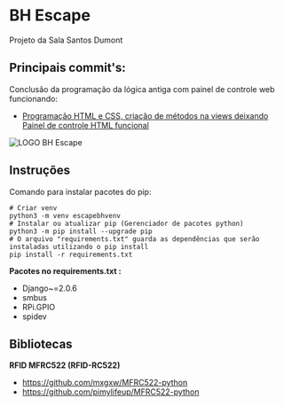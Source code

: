 # BH Escape
Projeto da Sala Santos Dumont
## Principais commit's:
Conclusão da programação da lógica antiga com painel de controle web funcionando:
* [Programação HTML e CSS, criação de métodos na views deixando Painel de controle HTML funcional](https://github.com/guilhermerodrigues680/escapebh/tree/6d374ad6dd71f9a5e68928283a25675a0c69ad9c)

![LOGO BH Escape](https://github.com/guilhermerodrigues680/escapebh/raw/6d374ad6dd71f9a5e68928283a25675a0c69ad9c/escapebhserver/escapebhjogo/static/imagens/logo.png)

## Instruções
Comando para instalar pacotes do pip:

```shell
# Criar venv
python3 -m venv escapebhvenv
# Instalar ou atualizar pip (Gerenciador de pacotes python)
python3 -m pip install --upgrade pip
# O arquivo "requirements.txt" guarda as dependências que serão instaladas utilizando o pip install
pip install -r requirements.txt
```

**Pacotes no requirements.txt :**
- Django~=2.0.6
- smbus
- RPi.GPIO
- spidev

## Bibliotecas
**RFID MFRC522 (RFID-RC522)**
- https://github.com/mxgxw/MFRC522-python
- https://github.com/pimylifeup/MFRC522-python
